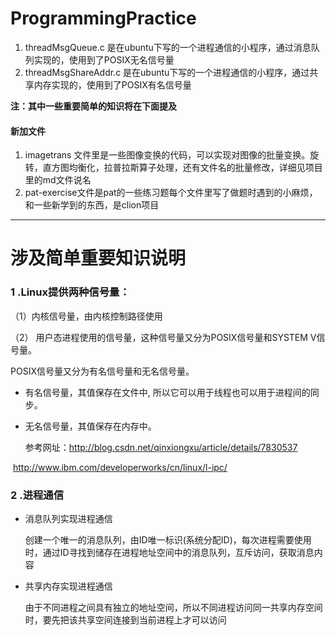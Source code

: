 # ProgrammingPractice


1. threadMsgQueue.c  是在ubuntu下写的一个进程通信的小程序，通过消息队列实现的，使用到了POSIX无名信号量
2. threadMsgShareAddr.c 是在ubuntu下写的一个进程通信的小程序，通过共享内存实现的，使用到了POSIX有名信号量


**注：其中一些重要简单的知识将在下面提及**


#### 新加文件

1. imagetrans 文件里是一些图像变换的代码，可以实现对图像的批量变换。旋转，直方图均衡化，拉普拉斯算子处理，还有文件名的批量修改，详细见项目里的md文件说名
2. pat-exercise文件是pat的一些练习题每个文件里写了做题时遇到的小麻烦，和一些新学到的东西，是clion项目


















***********

# 涉及简单重要知识说明



### 1 .Linux提供两种信号量：

  （1）内核信号量，由内核控制路径使用

  （2） 用户态进程使用的信号量，这种信号量又分为POSIX信号量和SYSTEM V信号量。

POSIX信号量又分为有名信号量和无名信号量。

- 有名信号量，其值保存在文件中, 所以它可以用于线程也可以用于进程间的同步。

- 无名信号量，其值保存在内存中。

  参考网址：http://blog.csdn.net/qinxiongxu/article/details/7830537

​                          http://www.ibm.com/developerworks/cn/linux/l-ipc/

### 2 .进程通信

- 消息队列实现进程通信

  创建一个唯一的消息队列，由ID唯一标识(系统分配ID)，每次进程需要使用时，通过ID寻找到储存在进程地址空间中的消息队列，互斥访问，获取消息内容

- 共享内存实现进程通信

  由于不同进程之间具有独立的地址空间，所以不同进程访问同一共享内存空间时，要先把该共享空间连接到当前进程上才可以访问